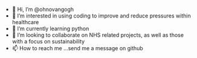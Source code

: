 - 👋 Hi, I’m @ohnovangogh
- 👀 I’m interested in using coding to improve and reduce pressures within healthcare 
- 🌱 I’m currently learning python
- 💞️ I’m looking to collaborate on NHS related projects, as well as those with a focus on sustainability
- 📫 How to reach me ...send me a message on github

<!---
ohnovangogh/ohnovangogh is a ✨ special ✨ repository because its `README.md` (this file) appears on your GitHub profile.
You can click the Preview link to take a look at your changes.
--->
